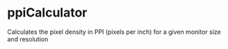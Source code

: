 # ppiCalculator
Calculates the pixel density in PPI (pixels per inch) for a given monitor size and resolution
